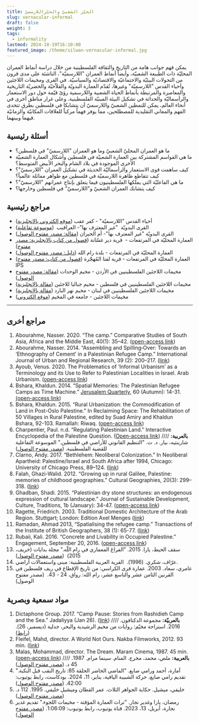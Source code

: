 ```yaml
---
title: الحيّز الشعبيّ والحيّزاللارسميّ
slug: vernacular-informal
draft: false
weight: 3
tags:
  - informality
lastmod: 2024-10-19T16:10:00
featured_image: /theme/silwan-vernacular-informal.jpg
---
```

يمكن فهم جوانب هامة من التاريخ والثقافة الفلسطينية من خلال دراسة أنماط العمران المحليّة ذات الطبيعة الشعبيّة، وأيضاً أنماط العمران "اللارسميّة"، الناشئة على مدى قرون من التحولات البيئيّة والاجتماعيّة والاقتصاديّة والسياسيّة. في القرى ومخيمات اللاجئين وأحياء القدس "اللارسميّة" وغيرها، تُقدّم العمارة البدويّة والفلاّحيّة والحضريّة التاريخية والمعاصرة والمرتبطة بأنماط الحياة الشعبية واللارسمية رؤىً قيّمة حول دور الاستعمار والرأسماليّة والحداثة في تشكيل البيئة المبنيّة الفلسطينية. وعلى غرار مناطق أخرى في أنحاء العالم، يمكن للنمطين الشعبيّ واللارسميّ أن يتشابكا في فلسطين بطرق تتحدى الفهم والمعاني التقليدية للمصطلحين، مما يوفر فهماً مركباً للعلاقات المكانيّة والزمانيّة فيهما وبينهما.

## أسئلة رئيسية

- ما هو العمران المحليّ الشعبيّ وما هو العمران "اللارسميّ" في فلسطين؟
- ما هي القواسم المشتركة بين العمارة الشعبيّة في فلسطين وأشكال العمارة الشعبيّة الأخرى الموجودة في بلاد الشام والبحر الأبيض المتوسط؟
- كيف ساهمت قوى الاستعمار والرأسماليّة الحديثة في تشكيل العمران "اللارسميّ"؟ كيف تتقاطع ظاهرة اللارسميّة في فلسطين مع ظواهر مماثلة عالمياً؟
- ما هي الفاعليّة التي يملكها الفلسطينيون فيما يتعلق بإنتاج عمرانهم "اللارسميّ"؟
- كيف يتشابك العمران الشعبيّ و"اللارسميّ" في فلسطين وخارجها؟

## مراجع رئيسية

- أحياء القدس "اللارسميّة" - كفر عقب ([موقع إلكتروني بالانجليزية](https://www.rulazuhour.com/present-futures/situation))
- القرى البدويّة  "غير المعترف بها"- العراقيب  ([موسوعة تفاعلية](https://www.palquest.org/ar/highlight/14373/%D9%82%D8%B1%D9%8A%D8%A9-%D8%A7%D9%84%D8%B9%D8%B1%D8%A7%D9%82%D9%8A%D8%A8))
- القرى البدويّة "غير المعترف بها"- أم الحيران ([مقالة: مصدر مفتوح الوصول](https://www.palestine-studies.org/sites/default/files/mdf-articles/076-085.pdf))
- العمارة المحليّة في المرتفعات -  قرية دير غسّانة ([فصول من كتاب بالإنجليزية: مصدر مفتوح](https://books.riwaq.org/shop/the-peasant-architecture-in-palestine/))
- العمارة المحليّة في المرتفعات - بلدة رام الله ([دليل: مصدر مفتوح الوصول](https://www.rehabimed.net/2015/11/rehabilitation-manual-for-ramallah-palestina/))
- العمارة المحليّة في المرتفعات - قرية لفتا المُهجّرة ([فصول من كتاب: مصدر مفتوح](https://www.palestine-studies.org/ar/node/1651173)) IPS
- مخيمات اللاجئين الفلسطينيين في الأردن - مخيم الوحدات ([مقالة: مصدر مفتوح الوصول](https://www.palestine-studies.org/sites/default/files/mdf-articles/073-084.pdf))
- مخيمات اللاجئين الفلسطينيين في فلسطين - مخيم جباليا للاجئين ([مقالة بالإنجليزية](https://www.researchgate.net/publication/347599158_Contextualizing_the_Palestinian_Refugee_Camps_in_the_Gaza_Strip))
- مخيمات اللاجئين الفلسطينيين في لبنان - مخيم نهر البارد ([مقالة بالإنجليزية](https://www.researchgate.net/publication/259730655_In_the_Ruins_of_Nahr_al-Barid_Understanding_the_Meaning_of_the_Camp))
- مخيمات اللاجئين - جامعة في المخيم ([موقع إلكتروني](https://www.campusincamps.ps/ar/))

----------------------

## مراجع أخرى

1. Abourahme, Nasser. 2020. “The camp.” Comparative Studies of South Asia, Africa and the Middle East, 40(1): 35–42. ([open-access link](https://www.academia.edu/43094939/The_Camp))
2. Abourahme, Nasser. 2014. “Assembling and Spilling‐Over: Towards an ‘Ethnography of Cement’ in a Palestinian Refugee Camp.” International Journal of Urban and Regional Research, 39 (2): 200–217. ([link](https://www.researchgate.net/publication/269418778_Assembling_and_Spilling-Over_Towards_an_'Ethnography_of_Cement'_in_a_Palestinian_Refugee_Camp))
3. Ayoub, Venus. 2020. The Problematics of ‘Informal Urbanism’ as a Terminology and its Use to Refer to Palestinian Localities in Israel. Arab Urbanism. ([open-access link](https://www.araburbanism.com/magazine/problematics-of-informality))  [](https://www.araburbanism.com/magazine/problematics-of-informality)
4. Bshara, Khaldun. 2014. “Spatial Memories: The Palestinian Refugee Camps as Time Machine.” [Jerusalem Quarterly](https://koha.birzeit.edu/cgi-bin/koha/opac-detail.pl?biblionumber=200014), 60 (Autumn): 14-31. [(open-access link](https://www.palestine-studies.org/en/node/202708))
5. Bshara, Khaldun. 2015. “Rural Urbanization: the Commodification of Land in Post-Oslo Palestine.” In Reclaiming Space: The Rehabilitation of 50 Villages in Rural Palestine, edited by Suad Amiry and Khaldun Bshara, 92-103. Ramallah: Riwaq. ([open-access link](https://www.academia.edu/16677257/Rural_Urbanization_the_Commodification_of_Land_in_Post_Oslo_Palestine))
6. Charpentier, Paul. n.d. “Regulating Palestinian Land.” Interactive Encyclopedia of the Palestine Question. ([Open-access link](https://palquest.palestine-studies.org/en/overallchronology?nid=150&chronos=150)) //// **بالعربية:** شاربنتيه، بيار. د. ت. "التنظيم القانوني للأراضي في فلسطين." الموسوعة التفاعلية للقضية الفلسطينية. ([مصدر مفتوح الوصول](https://palquest.palestine-studies.org/ar/overallchronology?nid=240&chronos=240)) 
7. Clarno, Andy. 2017. “Bethlehem: Neoliberal Colonization.” In Neoliberal Apartheid: Palestine/Israel and South Africa after 1994, Chicago: University of Chicago Press, 89–124. ([link](https://academic.oup.com/chicago-scholarship-online/book/21675/chapter-abstract/181579553?redirectedFrom=fulltext))
8. Falah, Ghazi-Walid. 2012. “Growing up in rural Galilee, Palestine: memories of childhood geographies.” Cultural Geographies, 20(3): 299–318. ([link](https://doi.org/10.1177/1474474012447760)) 
9. Ghadban, Shadi. 2015. “Palestinian dry stone structures: an endogenous expression of cultural landscape.” Journal of Sustainable Development, Culture, Traditions, 1b (January): 34-47. ([open-access link](https://sdct-journal.hua.gr/index.php/2015-10-18-22-23-19/2015-volume-1-b/367-palestinian-dry-stone-structures-an-endogenous-expression-of-cultural-landscape)) 
10. Ragette, Friedrich. 2003. Traditional Domestic Architecture of the Arab Region. Stuttgart; London: Edition Axel Menges ([link](https://www.ribabooks.com/traditional-domestic-architecture-of-the-arab-region_9783932565304))
11. Ramadan, Ahmad 2013, “Spatialising the refugee camp.” Transactions of the Institute of British Geographers, 38 (1): 65-77. ([link](https://www.researchgate.net/publication/263692114_Spatialising_the_Refugee_Camp))
12. Rubaii, Kali. 2016. “Concrete and Livability in Occupied Palestine.” Engagement, September 20, 2016. ([open-access link](https://aesengagement.wordpress.com/2016/09/20/concrete-and-livability-in-occupied-palestine/))
13. سقف الحيط، يارا. 2015. "الفراغ المعماري في رام اللّه." مجلة بدايات (خريف، 2015)  ([مصدر مفتوح الوصول](https://bidayatmag.com/node/631)) 
14. عرّاف، شكري. (1996).  القرية العربية الفلسطينية: مبنى واستعمالات أراضي.
15. عامري، سعاد. 2003. عمارة قرى الكراسي: من تاريخ الإقطاع في ريف فلسطين في القرنين الثامن عشر والتاسع عشر، رام الله: رواق، 24 - 43.  (مصدر مفتوح الوصول) 

## مواد سمعية وبصرية

1. Dictaphone Group. 2017. “Camp Pause: Stories from Rashidieh Camp and the Sea.” Jadaliyya (Jan 26). ([link](https://www.jadaliyya.com/Details/33964/Camp-Pause-Stories-from-Rashidieh-Camp-and-the-Sea)) //// **بالعربيّة:** مجموعة الدكتافون. 2016. استراحة مخيّم: روايات من مخيم الرشيدية والبحر، جدلية (ديسمبر، 26). ([رابط](https://www.jadaliyya.com/Details/33865/%D8%A7%D8%B3%D8%AA%D8%B1%D8%A7%D8%AD%D8%A9-%D9%85%D8%AE%D9%8A%D9%91%D9%85-%D8%B1%D9%88%D8%A7%D9%8A%D8%A7%D8%AA-%D9%85%D9%86-%D9%85%D8%AE%D9%8A%D9%85-%D8%A7%D9%84%D8%B1%D8%B4%D9%8A%D8%AF%D9%8A%D8%A9-%D9%88%D8%A7%D9%84%D8%A8%D8%AD%D8%B1)) 
2. Fleifel, Mahd, director. A World Not Ours. Nakba Filmworks, 2012. 93 min. ([link](https://www.youtube.com/watch?v=25VfKnYJj8U))
3. Malas, Mohammad, director. The Dream. Maram Cinema, 1987. 45 min. ([open-access link](https://www.youtube.com/watch?v=0422pOLlmWM)) //// **بالعربية:** ملص، محمد، مخرج. المنام. سينما مرام. 1987. 45 د. ([مصدر مفتوح الوصول](https://www.youtube.com/watch?v=0422pOLlmWM))
4. أمارة، أحمد ورامي صايغ. "الماضي الحاضر الحلقة 85: تاريخ النقب قبل النكبة." تقديم رامي صايغ، حركة الشبيبة اليافية، يناير، 11، 2024. بودكاست، رابط يوتيوب: 42:00. ([مصدر مفتوح الوصول](https://www.youtube.com/watch?v=MYXGUavBiXY))
5. خليفي، ميشيل. حكاية الجواهر الثلاث. عمر القطان وميشيل خليفي. 1995. 112 د. ([مصدر مفتوح الوصول](https://ok.ru/video/1436562164382))
6. رمضان، يارا وغدير نجار. "تراث العمارة المؤقتة - مخيمات اللجوء." تقديم غدير نجارة، أبريل، 13، 2023. قناة يوتيوب، رابط يوتيوب: 1:06:09. ([مصدر مفتوح الوصول](https://www.youtube.com/watch?v=MYCRbXiujXk))

